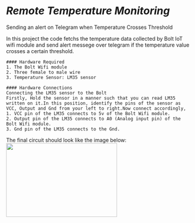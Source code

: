 # *Remote Temperature Monitoring* 

Sending an alert on Telegram when Temperature Crosses Threshold

In this project the code fetchs the temperature data collected by Bolt IoT wifi module and send alert messege over telegram if the temperature
value crosses a certain threshold.

```
#### Hardware Required
1. The Bolt Wifi module
2. Three female to male wire
3. Temperature Sensor: LM35 sensor

#### Hardware Connections
Connecting the LM35 sensor to the Bolt
Firstly, Hold the sensor in a manner such that you can read LM35 written on it.In this position, identify the pins of the sensor as VCC, Output and Gnd from your left to right.Now connect accordingly,
1. VCC pin of the LM35 connects to 5v of the Bolt Wifi module.
2. Output pin of the LM35 connects to A0 (Analog input pin) of the Bolt Wifi module.
3. Gnd pin of the LM35 connects to the Gnd.
```
The final circuit should look like the image below:
<img src="https://github.com/Shubhadeep394/remote-temperature-monitoring/blob/master/images/circuit.JPG" width="300" height="200">

